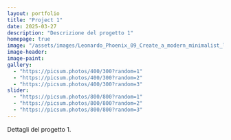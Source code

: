 ```yaml
---
layout: portfolio
title: "Project 1"
date: 2025-03-27
description: "Descrizione del progetto 1"
homepage: true
image: "/assets/images/Leonardo_Phoenix_09_Create_a_modern_minimalist_logo_for_an_eco_1.jpg" # 360px larghezza per gestire la masonry grid
image-header:
image-paint:
gallery:
  - "https://picsum.photos/400/300?random=1"
  - "https://picsum.photos/400/300?random=2"
  - "https://picsum.photos/400/300?random=3"
slider:
  - "https://picsum.photos/800/800?random=1"
  - "https://picsum.photos/800/800?random=2"
  - "https://picsum.photos/800/800?random=3"
---
```


Dettagli del progetto 1.
